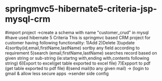 # springmvc5-hibernate5-criteria-jsp-mysql-crm
#import project ->create a schema with name "customer_crud" in mysql
#have used hibernate 5 Criteria 
This is springmvc based CRM project for customer having following functionality:
1)Add
2)Delete
3)update
4)sortby(id,email,firstName,lastName) sortby any field  according to requirement
5)search (email,firstName,lastName) searches record based on given string or sub-string (ie:startng with,ending with,contents following string)
6)Export to excel(get table exported to excel file)
7)Expport to pdf (get table exported to  pdf file)
8)send mail(to any given mail) -> (login to gmail & allow less secure apps ->sender side config 

